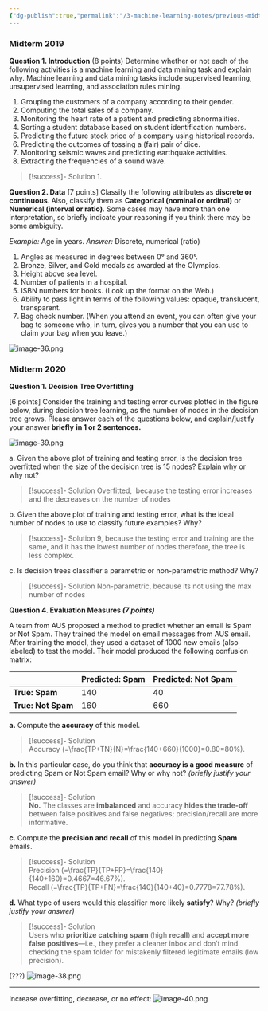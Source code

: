 ```yaml
---
{"dg-publish":true,"permalink":"/3-machine-learning-notes/previous-midterm-old/"}
---
```


### **Midterm 2019**

**Question 1. Introduction**
(8 points) Determine whether or not each of the following activities is a machine learning and data mining task and explain why. Machine learning and data mining tasks include supervised learning, unsupervised learning, and association rules mining.
1. Grouping the customers of a company according to their gender.
2. Computing the total sales of a company.
3. Monitoring the heart rate of a patient and predicting abnormalities.
4. Sorting a student database based on student identification numbers.
5. Predicting the future stock price of a company using historical records.
6. Predicting the outcomes of tossing a (fair) pair of dice.
7. Monitoring seismic waves and predicting earthquake activities.
8. Extracting the frequencies of a sound wave.

> [!success]- Solution
> 1. 

**Question 2. Data**
[7 points] Classify the following attributes as **discrete or continuous**. Also, classify them as **Categorical (nominal or ordinal)** or **Numerical (interval or ratio)**. Some cases may have more than one interpretation, so briefly indicate your reasoning if you think there may be some ambiguity.

_Example:_ Age in years. _Answer:_ Discrete, numerical (ratio)

1. Angles as measured in degrees between 0° and 360°.
2. Bronze, Silver, and Gold medals as awarded at the Olympics.
3. Height above sea level.
4. Number of patients in a hospital.
5. ISBN numbers for books. (Look up the format on the Web.)
6. Ability to pass light in terms of the following values: opaque, translucent, transparent.
7. Bag check number. (When you attend an event, you can often give your bag to someone who, in turn, gives you a number that you can use to claim your bag when you leave.)


![image-36.png](/img/user/3%20-%20Machine%20Learning%20Notes/img/image-36.png)


### Midterm 2020

**Question 1. Decision Tree Overfitting**

[6 points] Consider the training and testing error curves plotted in the figure below, during decision tree learning, as the number of nodes in the decision tree grows. Please answer each of the questions below, and explain/justify your answer **briefly** **in 1 or 2 sentences.**

![image-39.png](/img/user/3%20-%20Machine%20Learning%20Notes/img/image-39.png)

a. Given the above plot of training and testing error, is the decision tree overfitted when the size of the decision tree is 15 nodes? Explain why or why not?

> [!success]- Solution
> Overfitted,  because the testing error increases and the decreases on the number of nodes

b. Given the above plot of training and testing error, what is the ideal number of nodes to use to classify future examples? Why?

> [!success]- Solution
> 9, because the testing error and training are the same, and it has the lowest number of nodes therefore, the tree is less complex.

c. Is decision trees classifier a parametric or non-parametric method? Why?

> [!success]- Solution
> Non-parametric, because its not using the max number of nodes


**Question 4. Evaluation Measures _(7 points)_**

A team from AUS proposed a method to predict whether an email is Spam or Not Spam. They trained the model on email messages from AUS email. After training the model, they used a dataset of 1000 new emails (also labeled) to test the model. Their model produced the following confusion matrix:

|                    | **Predicted: Spam** | **Predicted: Not Spam** |
| ------------------ | ------------------- | ----------------------- |
| **True: Spam**     | 140                 | 40                      |
| **True: Not Spam** | 160                 | 660                     |

**a.** Compute the **accuracy** of this model.

> [!success]- Solution  
> Accuracy (=\frac{TP+TN}{N}=\frac{140+660}{1000}=0.80=80%).

**b.** In this particular case, do you think that **accuracy is a good measure** of predicting Spam or Not Spam email? Why or why not? _(briefly justify your answer)_

> [!success]- Solution  
> **No.** The classes are **imbalanced** and accuracy **hides the trade-off** between false positives and false negatives; precision/recall are more informative.

**c.** Compute the **precision and recall** of this model in predicting **Spam** emails.

> [!success]- Solution  
> Precision (=\frac{TP}{TP+FP}=\frac{140}{140+160}=0.4667=46.67%).  
> Recall (=\frac{TP}{TP+FN}=\frac{140}{140+40}=0.7778=77.78%).

**d.** What type of users would this classifier more likely **satisfy**? Why? _(briefly justify your answer)_

> [!success]- Solution  
> Users who **prioritize catching spam** (high **recall**) and **accept more false positives**—i.e., they prefer a cleaner inbox and don’t mind checking the spam folder for mistakenly filtered legitimate emails (low precision).



(???)
![image-38.png](/img/user/3%20-%20Machine%20Learning%20Notes/img/image-38.png)


---
Increase overfitting, decrease, or no effect:
![image-40.png](/img/user/3%20-%20Machine%20Learning%20Notes/img/image-40.png)